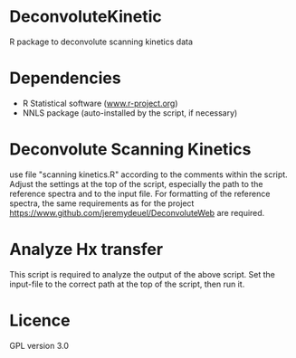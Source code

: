 # DeconvoluteKinetic
R package to deconvolute scanning kinetics data
# Dependencies
* R Statistical software (www.r-project.org)
* NNLS package (auto-installed by the script, if necessary)

# Deconvolute Scanning Kinetics
use file "scanning kinetics.R" according to the comments within the script. Adjust the settings at the top of the script, especially the path to the reference spectra and to the input file. For formatting of the reference spectra, the same requirements as for the project https://www.github.com/jeremydeuel/DeconvoluteWeb are required.

# Analyze Hx transfer
This script is required to analyze the output of the above script. Set the input-file to the correct path at the top of the script, then run it.

# Licence
GPL version 3.0
